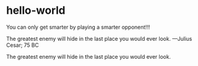 # hello-world

You can only get smarter by playing a smarter opponent!!!

The greatest enemy will hide in the last place you would ever look. —Julius Cesar; 75 BC 

The greatest enemy will hide in the last place you would ever look.
